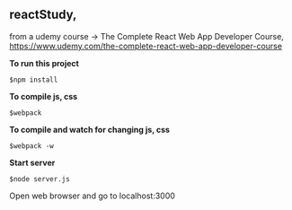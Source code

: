 ## reactStudy, 

from a udemy course -> The Complete React Web App Developer Course, https://www.udemy.com/the-complete-react-web-app-developer-course

**To run this project**
```
$npm install
```

**To compile js, css**
```
$webpack 
```

**To compile and watch for changing js, css**
```
$webpack -w
```
**Start server**

```
$node server.js
```

Open web browser and go to localhost:3000 
